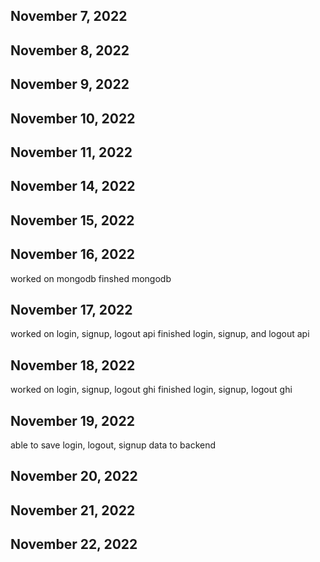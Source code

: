 ## November 7, 2022

## November 8, 2022

## November 9, 2022

## November 10, 2022

## November 11, 2022

## November 14, 2022

## November 15, 2022

## November 16, 2022
worked on mongodb
finshed mongodb
## November 17, 2022
worked on login, signup, logout api
finished login, signup, and logout api
## November 18, 2022
worked on login, signup, logout ghi
finished login, signup, logout ghi
## November 19, 2022
able to save login, logout, signup data to backend
## November 20, 2022

## November 21, 2022

## November 22, 2022
